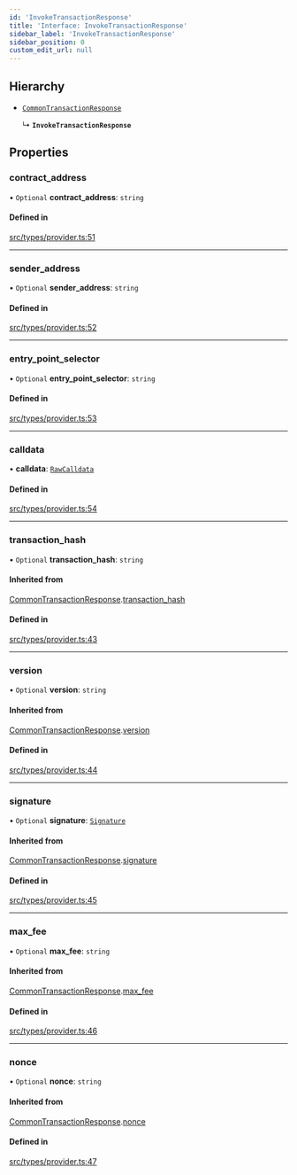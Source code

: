 ```yaml
---
id: 'InvokeTransactionResponse'
title: 'Interface: InvokeTransactionResponse'
sidebar_label: 'InvokeTransactionResponse'
sidebar_position: 0
custom_edit_url: null
---
```


## Hierarchy

- [`CommonTransactionResponse`](CommonTransactionResponse.md)

  ↳ **`InvokeTransactionResponse`**

## Properties

### contract_address

• `Optional` **contract_address**: `string`

#### Defined in

[src/types/provider.ts:51](https://github.com/starknet-io/starknet.js/blob/develop/src/types/provider.ts#L51)

---

### sender_address

• `Optional` **sender_address**: `string`

#### Defined in

[src/types/provider.ts:52](https://github.com/starknet-io/starknet.js/blob/develop/src/types/provider.ts#L52)

---

### entry_point_selector

• `Optional` **entry_point_selector**: `string`

#### Defined in

[src/types/provider.ts:53](https://github.com/starknet-io/starknet.js/blob/develop/src/types/provider.ts#L53)

---

### calldata

• **calldata**: [`RawCalldata`](../modules.md#rawcalldata)

#### Defined in

[src/types/provider.ts:54](https://github.com/starknet-io/starknet.js/blob/develop/src/types/provider.ts#L54)

---

### transaction_hash

• `Optional` **transaction_hash**: `string`

#### Inherited from

[CommonTransactionResponse](CommonTransactionResponse.md).[transaction_hash](CommonTransactionResponse.md#transaction_hash)

#### Defined in

[src/types/provider.ts:43](https://github.com/starknet-io/starknet.js/blob/develop/src/types/provider.ts#L43)

---

### version

• `Optional` **version**: `string`

#### Inherited from

[CommonTransactionResponse](CommonTransactionResponse.md).[version](CommonTransactionResponse.md#version)

#### Defined in

[src/types/provider.ts:44](https://github.com/starknet-io/starknet.js/blob/develop/src/types/provider.ts#L44)

---

### signature

• `Optional` **signature**: [`Signature`](../modules.md#signature)

#### Inherited from

[CommonTransactionResponse](CommonTransactionResponse.md).[signature](CommonTransactionResponse.md#signature)

#### Defined in

[src/types/provider.ts:45](https://github.com/starknet-io/starknet.js/blob/develop/src/types/provider.ts#L45)

---

### max_fee

• `Optional` **max_fee**: `string`

#### Inherited from

[CommonTransactionResponse](CommonTransactionResponse.md).[max_fee](CommonTransactionResponse.md#max_fee)

#### Defined in

[src/types/provider.ts:46](https://github.com/starknet-io/starknet.js/blob/develop/src/types/provider.ts#L46)

---

### nonce

• `Optional` **nonce**: `string`

#### Inherited from

[CommonTransactionResponse](CommonTransactionResponse.md).[nonce](CommonTransactionResponse.md#nonce)

#### Defined in

[src/types/provider.ts:47](https://github.com/starknet-io/starknet.js/blob/develop/src/types/provider.ts#L47)
